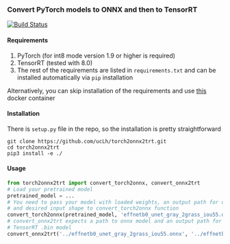 ### Convert PyTorch models to ONNX and then to TensorRT
[![Build Status](https://app.travis-ci.com/ucLh/torch2trt.svg?branch=master)](https://app.travis-ci.com/ucLh/torch2trt)

#### Requirements
1) PyTorch (for int8 mode version 1.9 or higher is required)
2) TensorRT (tested with 8.0)
3) The rest of the requirements are listed in `requirements.txt` and can
 be installed automatically via `pip` installation
 
Alternatively, you can skip installation of the requirements and use 
[this](https://hub.docker.com/r/uclh/tensorrt_pytorch) docker container 
 
#### Installation
There is `setup.py` file in the repo, so the installation is pretty 
straightforward
```
git clone https://github.com/ucLh/torch2onnx2trt.git
cd torch2onnx2trt
pip3 install -e ./
```

#### Usage
```python
from torch2onnx2trt import convert_torch2onnx, convert_onnx2trt
# Load your pretrained model
pretrained_model = ...
# You need to pass your model with loaded weights, an output path for onnx model
# and desired input shape to convert_torch2onnx function
convert_torch2onnx(pretrained_model, 'effnetb0_unet_gray_2grass_iou55.onnx', (1, 3, 640, 1280))
# convert_onnx2trt expects a path to onnx model and an output path for resulting
# TensorRT .bin model
convert_onnx2trt('../effnetb0_unet_gray_2grass_iou55.onnx', '../effnetb0_unet_gray_2grass_iou55.bin')
```
